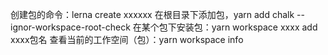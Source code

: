创建包的命令：lerna create xxxxxx
在根目录下添加包，yarn add chalk --ignor-workspace-root-check
在某个包下安装包：yarn workspace xxxx add xxxx包名
查看当前的工作空间（包）：yarn workspace info